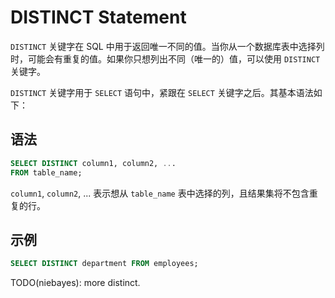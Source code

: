 # DISTINCT Statement

`DISTINCT` 关键字在 SQL 中用于返回唯一不同的值。当你从一个数据库表中选择列时，可能会有重复的值。如果你只想列出不同（唯一的）值，可以使用 `DISTINCT` 关键字。

`DISTINCT` 关键字用于 `SELECT` 语句中，紧跟在 `SELECT` 关键字之后。其基本语法如下：

## 语法

```sql
SELECT DISTINCT column1, column2, ...
FROM table_name;
```

`column1`, `column2`, ... 表示想从 `table_name` 表中选择的列，且结果集将不包含重复的行。

## 示例

```sql
SELECT DISTINCT department FROM employees;
```

TODO(niebayes): more distinct.
